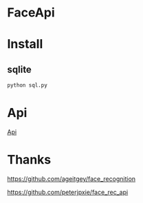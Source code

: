 # FaceApi

# Install

## sqlite

```bash
python sql.py
```

# Api

[Api](./API.md)

# Thanks

<https://github.com/ageitgey/face_recognition>

<https://github.com/peterjpxie/face_rec_api>
